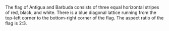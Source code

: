 The flag of Antigua and Barbuda consists of three equal horizontal stripes of red, black, and white. There is a blue diagonal lattice running from the top-left corner to the bottom-right corner of the flag. The aspect ratio of the flag is 2:3.